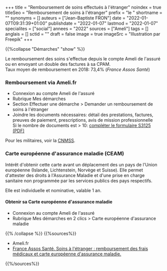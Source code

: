 +++
title = "Remboursement de soins effectués à l'étranger"
noindex = true
titleSeo = "Remboursement de soins à l'étranger"
prefix = "le "
shortname = ""
synonyms = []
auteurs = ["Jean-Baptiste FRON"]
date = "2022-01-07T09:31:39+01:00"
publishdate = "2022-01-07"
lastmod = "2022-01-07"
specialites = ["social"]
annees = "2022"
sources = ["Ameli"]
tags = []
anglais = []
sctid = ""
draft = false
image = true
imageSrc = "Illustration par Freepik"
+++

{{%collapse "Démarches" "show" %}}

Le remboursement des soins s'effectue depuis le compte Ameli de l'assuré ou en envoyant un double des factures à sa CPAM.  
Taux moyen de remboursement en 2018: 73,4% (*France Assos Santé*)

### Remboursement via Ameli.fr

- Connexion au compte Ameli de l'assuré
- Rubrique Mes démarches
- Section Effectuer une démarche > Demander un remboursement de soins à l'étranger
- Joindre les documents nécessaires: détail des prestations, factures, preuves de paiement, prescriptions, avis de mission professionnelle  
Si le nombre de documents est > 10: [compléter le formulaire S3125 (PDF)](https://www.ameli.fr/sites/default/files/formualires/221/s3125.pdf)

Pour les militaires, voir la [CNMSS](https://www.cnmss.fr/).

### Carte européenne d'assurance maladie (CEAM)

Intérêt d'obtenir cette carte avant un déplacement des un pays de l'Union européenne (Islande, Lichtenstein, Norvège et Suisse). Elle permet d'attester des droits à l'Assurance Maladie et d'une prise en charge sanitaire non programmée par les services publics des pays respectifs.

Elle est individuelle et nominative, valable 1 an.

#### Obtenir sa Carte européenne d'assurance maladie

- Connexion au compte Ameli de l'assuré
- Rubrique Mes démarches en 2 clics > Carte européenne d'assurance maladie

{{% /collapse %}}
{{%sources%}}

- Ameli.fr
- [France Assos Santé. Soins à l'étranger : remboursement des frais médicaux et carte européenne d'assurance maladie.](https://www.france-assos-sante.org/66-millions-dimpatients/la-qualite-de-vos-soins/soins-a-letranger-ce-quil-faut-savoir-avant-de-partir-3/)

{{%/sources%}}
